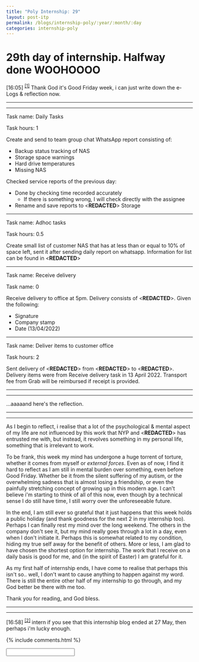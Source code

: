 ```yaml
---
title: "Poly Internship: 29"
layout: post-itp
permalink: /blogs/internship-poly/:year/:month/:day
categories: internship-poly
---
```

# 29th day of internship. Halfway done WOOHOOOO

<span class="timestamp">[16:05]</span> <sup><a href="#1">[1]</a></sup> Thank God it's Good Friday week, i can just write down the e-Logs & reflection now.

---
---

Task name: Daily Tasks

Task hours: 1

Create and send to team group chat WhatsApp report consisting of:
 - Backup status tracking of NAS
 - Storage space warnings
 - Hard drive temperatures
 - Missing NAS

Checked service reports of the previous day:
 - Done by checking time recorded accurately
    - If there is something wrong, I will check directly with the assignee
 - Rename and save reports to <span class="disable-selection" ondblclick="this.innerHTML='Infospace'"><**REDACTED**></span> Storage

---

Task name: Adhoc tasks

Task hours: 0.5

Create small list of customer NAS that has at less than or equal to 10% of space left, sent it after sending daily report on whatsapp. Information for list can be found in <span class="disable-selection" ondblclick="this.innerHTML='infospacenas03 CRM'"><**REDACTED**></span>

---

Task name: Receive delivery

Task name: 0

Receive delivery to office at 5pm. Delivery consists of <span class="disable-selection" ondblclick="this.innerHTML='2 sets of a Dell Keyboard & Mouse set'"><**REDACTED**></span>.
Given the following:
* Signature
* Company stamp
* Date (13/04/2022)

---

Task name: Deliver items to customer office

Task hours: 2

Sent delivery of <span class="disable-selection" ondblclick="this.innerHTML='2 sets of a Dell Keyboard & Mouse set'"><**REDACTED**></span> from <span class="disable-selection" ondblclick="this.innerHTML='Infospace office'"><**REDACTED**></span> to <span class="disable-selection" ondblclick="this.innerHTML='Export Trading Group office'"><**REDACTED**></span>. Delivery items were from Receive delivery task in 13 April 2022. Transport fee from Grab will be reimbursed if receipt is provided. 

---
---

...aaaaand here's the reflection.

---
---

As I begin to reflect, i realise that a lot of the psychological & mental aspect of my life are not influenced by this work that NYP and <span class="disable-selection" ondblclick="this.innerHTML='Infospace'"><**REDACTED**></span> has entrusted me with, but instead, it revolves something in my personal life, something that is irrelevant to work.

To be frank, this week my mind has undergone a huge torrent of torture, whether it comes from myself or _external forces_. Even as of now, I find it hard to reflect as I am still in mental burden over something, even before Good Friday. Whether be it from the silent suffering of my autism, or the overwhelming sadness that is almost losing a friendship, or even the painfully stretching concept of growing up in this modern age. I can't believe i'm starting to think of all of this now, even though by a technical sense I do still have time, I still worry over the unforeseeable future.

In the end, I am still ever so grateful that it just happens that this week holds a public holiday (and thank goodness for the next 2 in my internship too). Perhaps I can finally rest my mind over the long weekend. The others in the company don't see it, but my mind really goes through a lot in a day, even when I don't initiate it. Perhaps this is somewhat related to my condition, hiding my true self away for the benefit of others. More or less, I am glad to have chosen the shortest option for internship. The work that I receive on a daily basis is good for me, and (in the spirit of Easter) I am grateful for it.

As my first half of internship ends, I have come to realise that perhaps this isn't so.. well, I don't want to cause anything to happen against my word. There is still the entire other half of my internship to go through, and my God better be there with me too.

Thank you for reading, and God bless.

---
---

<span class="timestamp">[16:58]</span> <sup><a href="#2">[2]</a></sup> intern if you see that this internship blog ended at 27 May, then perhaps i'm lucky enough.

{% include comments.html %}

<input id="password-input" type="password" class="text-secret" onkeyup="unlock()">

<span class="disable-selection" id="truth" style="display:none;"><sup id="1">[1]</sup> Oh God, I can't believe i can just stone listening to the lyrics of a good song. _Alone_ by _NF_ feat. _Tommee Profitt_ & _Brooke Griffith_. I mean, it's better than some of the wordly rock songs i have saved, even though they are admittedly relatable, but maybe not for when Easter is around the corner. and look at that, i've timed out again :| welp.<br><br><sup id="2">[2]</sup> To oblivion with you, lucifer.<br><br>Every year, the production directors will always mention that spiritual warfare will befall the cast & crew and the church as a whole, especially right before the day itself. I<br>i<br>ugh<br>that rift in between what i say and what i truly say<br>i think<br>that's it right there<br>i know what i feel<br>but i don't know how to say it<br>i know<br>but<br>...<br><br><br><span class="disable-selection" ondblclick="this.innerHTML='i dont know anymore, i cant say it. ive locked myself out, and no one understands me. no matter how much anyone says that i am loved, i cannot understand it. i cannot feel it, no one understands me. i feel, so, gone, so, alone.<br><br>this fucking world. the thoughts of just /kill is starting to be prominent. how could i live like this in this world? God, if youre there, i need you to prove me wrong again.'">█ ████ ████ ████████ █ ████ ███ ███ ███ ██████ ██████ ████ ███ ██ ███ ███████████ ███ ██ ██████ ███ ████ ██████ ████ ████ █ ██ ██████ █ ██████ ██████████ ███ █ ██████ ████ ███ ██ ███ ███████████ ███ █ █████ ███ █████ ███ ██████<br><br>████ ███████ ██████ ███ ████████ ██ ████ █████ ██ ████████ ██ ██ ██████████ ███ █████ █ ████ ████ ████ ██ ████ ██████ ████ ██ █████ ██████ █ ████ ███ ██ █████ ██ █████ ██████</span></span>
